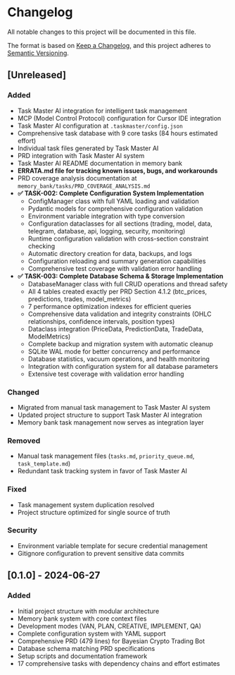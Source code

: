 # Changelog

All notable changes to this project will be documented in this file.

The format is based on [Keep a Changelog](https://keepachangelog.com/en/1.0.0/),
and this project adheres to [Semantic Versioning](https://semver.org/spec/v2.0.0.html).

## [Unreleased]

### Added
- Task Master AI integration for intelligent task management
- MCP (Model Control Protocol) configuration for Cursor IDE integration
- Task Master AI configuration at `.taskmaster/config.json`
- Comprehensive task database with 9 core tasks (84 hours estimated effort)
- Individual task files generated by Task Master AI
- PRD integration with Task Master AI system
- Task Master AI README documentation in memory bank
- **ERRATA.md file for tracking known issues, bugs, and workarounds**
- PRD coverage analysis documentation at `memory_bank/tasks/PRD_COVERAGE_ANALYSIS.md`
- **✅ TASK-002: Complete Configuration System Implementation**
  - ConfigManager class with full YAML loading and validation
  - Pydantic models for comprehensive configuration validation
  - Environment variable integration with type conversion
  - Configuration dataclasses for all sections (trading, model, data, telegram, database, api, logging, security, monitoring)
  - Runtime configuration validation with cross-section constraint checking
  - Automatic directory creation for data, backups, and logs
  - Configuration reloading and summary generation capabilities
  - Comprehensive test coverage with validation error handling
- **✅ TASK-003: Complete Database Schema & Storage Implementation**
  - DatabaseManager class with full CRUD operations and thread safety
  - All 4 tables created exactly per PRD Section 4.1.2 (btc_prices, predictions, trades, model_metrics)
  - 7 performance optimization indexes for efficient queries
  - Comprehensive data validation and integrity constraints (OHLC relationships, confidence intervals, position types)
  - Dataclass integration (PriceData, PredictionData, TradeData, ModelMetrics)
  - Complete backup and migration system with automatic cleanup
  - SQLite WAL mode for better concurrency and performance
  - Database statistics, vacuum operations, and health monitoring
  - Integration with configuration system for all database parameters
  - Extensive test coverage with validation error handling

### Changed
- Migrated from manual task management to Task Master AI system
- Updated project structure to support Task Master AI integration
- Memory bank task management now serves as integration layer

### Removed
- Manual task management files (`tasks.md`, `priority_queue.md`, `task_template.md`)
- Redundant task tracking system in favor of Task Master AI

### Fixed
- Task management system duplication resolved
- Project structure optimized for single source of truth

### Security
- Environment variable template for secure credential management
- Gitignore configuration to prevent sensitive data commits

## [0.1.0] - 2024-06-27

### Added
- Initial project structure with modular architecture
- Memory bank system with core context files
- Development modes (VAN, PLAN, CREATIVE, IMPLEMENT, QA)
- Complete configuration system with YAML support
- Comprehensive PRD (479 lines) for Bayesian Crypto Trading Bot
- Database schema matching PRD specifications
- Setup scripts and documentation framework
- 17 comprehensive tasks with dependency chains and effort estimates 